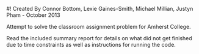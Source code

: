 #! Created By Connor Bottom, Lexie Gaines-Smith, Michael Millian, Justyn Pham - October 2013

Attempt to solve the classroom assignment problem for Amherst College.

Read the included summary report for details on what did not get finished due to time constraints as well as instructions for running the code. 

